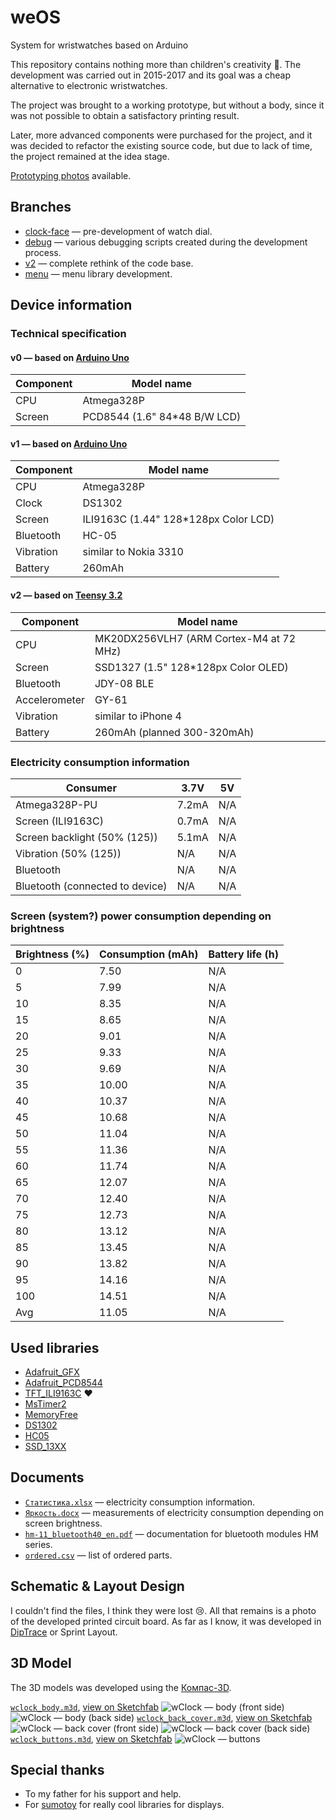 # weOS
System for wristwatches based on Arduino

This repository contains nothing more than children's creativity 🙂.
The development was carried out in 2015-2017 and its goal was a cheap alternative to electronic wristwatches.

The project was brought to a working prototype, but without a body, since it was not possible to obtain a satisfactory printing result.

Later, more advanced components were purchased for the project, and it was decided to refactor the existing source code, but due to lack of time, the project remained at the idea stage.

[Prototyping photos](pics/README.md) available.

## Branches
- [clock-face](https://github.com/taranovegor/weos/tree/clock-face) — pre-development of watch dial.
- [debug](https://github.com/taranovegor/weos/tree/debug) — various debugging scripts created during the development process.
- [v2](https://github.com/taranovegor/weos/tree/v2) — complete rethink of the code base.
- [menu](https://github.com/taranovegor/weos/tree/menu) — menu library development.

## Device information
### Technical specification
#### v0 — based on [Arduino Uno](https://docs.arduino.cc/hardware/uno-rev3)
| Component | Model name                   |
|-----------|------------------------------|
| CPU       | Atmega328P                   |
| Screen    | PCD8544 (1.6" 84*48 B/W LCD) |
#### v1 — based on [Arduino Uno](https://docs.arduino.cc/hardware/uno-rev3)
| Component | Model name                           |
|-----------|--------------------------------------|
| CPU       | Atmega328P                           |
| Clock     | DS1302                               |
| Screen    | ILI9163C (1.44" 128*128px Color LCD) |
| Bluetooth | HC-05                                |
| Vibration | similar to Nokia 3310                |
| Battery   | 260mAh                               |
#### v2 — based on [Teensy 3.2](https://www.pjrc.com/store/teensy32.html)
| Component     | Model name                              |
|---------------|-----------------------------------------|
| CPU           | MK20DX256VLH7 (ARM Cortex-M4 at 72 MHz) |
| Screen        | SSD1327 (1.5" 128*128px Color OLED)     |
| Bluetooth     | JDY-08 BLE                              |
| Accelerometer | GY-61                                   |
| Vibration     | similar to iPhone 4                     |
| Battery       | 260mAh (planned 300-320mAh)             |

### Electricity consumption information
| Consumer                        | 3.7V  | 5V  |
|---------------------------------|-------|-----|
| Atmega328P-PU                   | 7.2mA | N/A |
| Screen (ILI9163C)               | 0.7mA | N/A |
| Screen backlight (50% (125))    | 5.1mA | N/A |
| Vibration (50% (125))           | N/A   | N/A |
| Bluetooth                       | N/A   | N/A |
| Bluetooth (connected to device) | N/A   | N/A |

### Screen (system?) power consumption depending on brightness
| Brightness (%) | Consumption (mAh) | Battery life (h) |
|----------------|-------------------|------------------|
| 0              | 7.50              | N/A              |
| 5              | 7.99              | N/A              |
| 10             | 8.35              | N/A              |
| 15             | 8.65              | N/A              |
| 20             | 9.01              | N/A              |
| 25             | 9.33              | N/A              |
| 30             | 9.69              | N/A              |
| 35             | 10.00             | N/A              |
| 40             | 10.37             | N/A              |
| 45             | 10.68             | N/A              |
| 50             | 11.04             | N/A              |
| 55             | 11.36             | N/A              |
| 60             | 11.74             | N/A              |
| 65             | 12.07             | N/A              |
| 70             | 12.40             | N/A              |
| 75             | 12.73             | N/A              |
| 80             | 13.12             | N/A              |
| 85             | 13.45             | N/A              |
| 90             | 13.82             | N/A              |
| 95             | 14.16             | N/A              |
| 100            | 14.51             | N/A              |
| Avg            | 11.05             | N/A              |

## Used libraries
- [Adafruit_GFX](https://github.com/adafruit/Adafruit-GFX-Library)
- [Adafruit_PCD8544](https://github.com/adafruit/Adafruit-PCD8544-Nokia-5110-LCD-library)
- [TFT_ILI9163C](https://github.com/sumotoy/TFT_ILI9163C) ❤️
- [MsTimer2](https://github.com/PaulStoffregen/MsTimer2)
- [MemoryFree](https://github.com/sudar/MemoryFree)
- [DS1302](https://github.com/Treboada/Ds1302)
- [HC05](https://github.com/jdunmire/HC05)
- [SSD_13XX](https://github.com/sumotoy/SSD_13XX)

## Documents
- [`Статистика.xlsx`](docs/Статистика.xlsx) — electricity consumption information.
- [`Яркость.docx`](docs/Яркость.docx) — measurements of electricity consumption depending on screen brightness.
- [`hm-11_bluetooth40_en.pdf`](docs/hm-11_bluetooth40_en.pdf)  — documentation for bluetooth modules HM series.
- [`ordered.csv`](docs/ordered.csv)  — list of ordered parts.

## Schematic & Layout Design
I couldn't find the files, I think they were lost 😢. All that remains is a photo of the developed printed circuit board. As far as I know, it was developed in [DipTrace](https://diptrace.com/) or Sprint Layout.

## 3D Model
The 3D models was developed using the [Компас-3D](https://kompas.ru/).

[`wclock_body.m3d`](model/wclock_body.m3d), [view on Sketchfab](https://skfb.ly/oKZsR)
![wClock — body (front side)](model/wclock_body_front.jpg)
![wClock — body (back side)](model/wclock_body_back.jpg)
[`wclock_back_cover.m3d`](model/wclock_back_cover.m3d), [view on Sketchfab](https://skfb.ly/oKZsX)
![wClock — back cover (front side)](model/wclock_back_cover_front.jpg)
![wClock — back cover (back side)](model/wclock_back_cover_back.jpg)
[`wclock_buttons.m3d`](model/wclock_buttons.m3d), [view on Sketchfab](https://skfb.ly/oKZtq)
![wClock — buttons](model/wclock_buttons.jpg)

## Special thanks
- To my father for his support and help.
- For [sumotoy](https://github.com/sumotoy) for really cool libraries for displays.
